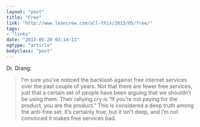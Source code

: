 ```yaml
---
layout: "post"
title: "Free"
link: "http://www.leancrew.com/all-this/2013/05/free/"
tags: 
- "links"
date: "2013-05-28 03:14:11"
ogtype: "article"
bodyclass: "post"
---
```


Dr. Drang:

> I’m sure you’ve noticed the backlash against free internet services over the past couple of years. Not that there are fewer free services, just that a certain set of people have been arguing that we shouldn’t be using them. Their rallying cry is “If you’re not paying for the product, you are the product.” This is considered a deep truth among the anti-free set. It’s certainly true, but it isn’t deep, and I’m not convinced it makes free services bad.
